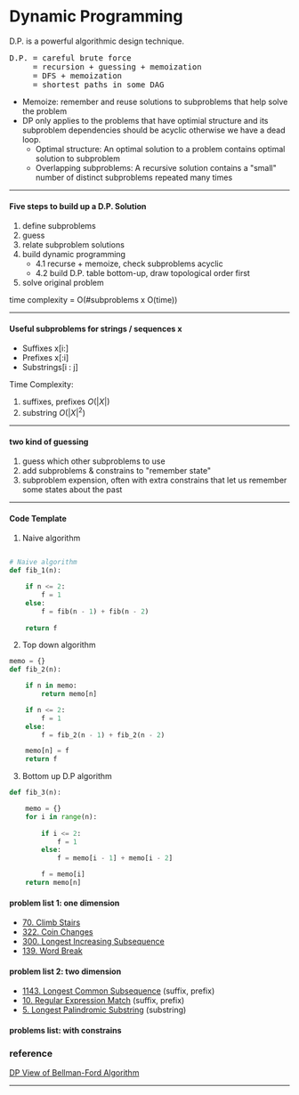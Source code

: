 # Dynamic Programming

D.P. is a powerful algorithmic design technique. 

<pre>
D.P. = careful brute force 
     = recursion + guessing + memoization 
     = DFS + memoization
     = shortest paths in some DAG
</pre>

* Memoize: remember and reuse solutions to subproblems that help solve the problem
* DP only applies to the problems that have optimial structure and its subproblem dependencies should be acyclic otherwise we have a dead loop.
    - Optimal structure: An optimal solution to a problem contains optimal solution to subproblem
    - Overlapping subproblems: A recursive solution contains a "small" number of distinct subproblems repeated many times

---
#### Five steps to build up a D.P. Solution

1. define subproblems
2. guess
3. relate subproblem solutions
4. build dynamic programming
    - 4.1 recurse + memoize, check subproblems acyclic
    - 4.2 build D.P. table bottom-up, draw topological order first
5. solve original problem

time complexity = O(#subproblems x O(time))

---
#### Useful subproblems for strings / sequences x

- Suffixes x[i:]
- Prefixes x[:i]
- Substrings[i : j]

Time Complexity: 
1. suffixes, prefixes $O(|X|)$
2. substring $O(|X|^2)$

---
#### two kind of guessing
1. guess which other subproblems to use
2. add subproblems & constrains to "remember state"
2. subproblem expension, often with extra constrains that let us remember some states about the past
---
#### Code Template
1. Naive algorithm
``` python

# Naive algorithm
def fib_1(n):

    if n <= 2:
        f = 1
    else:
        f = fib(n - 1) + fib(n - 2)
    
    return f
```

2. Top down algorithm
``` python
memo = {}
def fib_2(n):

    if n in memo:
        return memo[n]

    if n <= 2:
        f = 1
    else:
        f = fib_2(n - 1) + fib_2(n - 2)

    memo[n] = f
    return f
```

3. Bottom up D.P algorithm
``` python
def fib_3(n):

    memo = {}
    for i in range(n):
        
        if i <= 2:
            f = 1
        else:
            f = memo[i - 1] + memo[i - 2]

        f = memo[i]
    return memo[n]
```

#### problem list 1: one dimension
+ [70. Climb Stairs][2]
+ [322. Coin Changes][3] 
+ [300. Longest Increasing Subsequence][4]
+ [139. Word Break][5]

#### problem list 2: two dimension
+ [1143. Longest Common Subsequence][6] (suffix, prefix)
+ [10. Regular Expression Match][7] (suffix, prefix)
+ [5. Longest Palindromic Substring][8] (substring)

#### problems list: with constrains

### reference
[DP View of Bellman-Ford Algorithm][1]


---
[1]: https://www.youtube.com/watch?v=OQ5jsbhAv_M&list=PLUl4u3cNGP61Oq3tWYp6V_F-5jb5L2iHb&index=19
[2]: https://leetcode.com/problems/climbing-stairs
[3]: https://leetcode.com/problems/coin-change
[4]: https://leetcode.com/problems/longest-increasing-subsequence
[5]: https://leetcode.com/problems/word-break
[6]: https://leetcode.com/problems/longest-common-subsequence
[7]: https://leetcode.com/problems/regular-expression-matching
[8]: https://leetcode.com/problems/longest-palindromic-substring